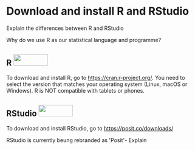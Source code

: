 # Download and install R and RStudio

Explain the differences between R and RStudio

Why do we use R as our statistical language and programme?

## R <img src="https://www.r-project.org/logo/Rlogo.png" width="90" height="30">
To download and install R, go to https://cran.r-project.org/.
You need to select the version that matches your operating system (Linux, macOS or Windows). 
R is NOT compatible with tablets or phones.  

## RStudio <img src="https://www.rstudio.com/wp-content/uploads/2018/10/RStudio-Logo-Flat.png" width="90" height="30">
To download and install RStudio, go to https://posit.co/downloads/

RStudio is currently beung rebranded as 'Posit'- Explain
